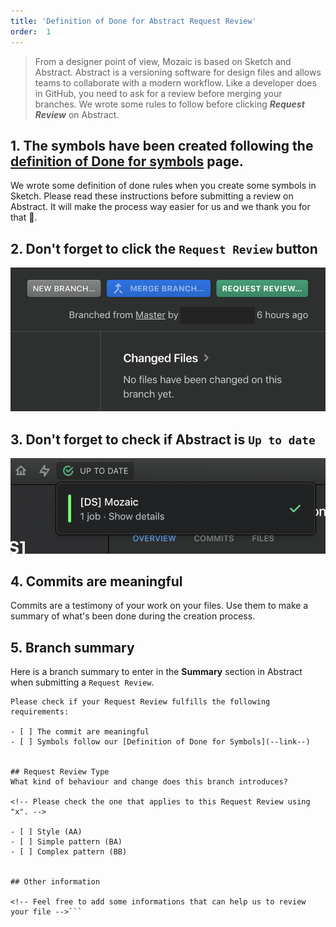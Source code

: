 ```yaml
---
title: 'Definition of Done for Abstract Request Review'
order:  1
---
```


> From a designer point of view, Mozaic is based on Sketch and Abstract. Abstract is a versioning software for design files and allows teams to collaborate with a modern workflow. Like a developer does in GitHub, you need to ask for a review before merging your branches. We wrote some rules to follow before clicking **_Request Review_** on Abstract.

## 1. The symbols have been created following the [definition of Done for symbols](--link--) page.
We wrote some definition of done rules when you create some symbols in Sketch. Please read these instructions before submitting a review on Abstract. It will make the process way easier for us and we thank you for that 🤘.

## 2. Don't forget to click the `Request Review` button
![request-review](request-dod.png)

## 3. Don't forget to check if Abstract is `Up to date`
![up-to-date](up-to-date.png)

## 4. Commits are meaningful
Commits are a testimony of your work on your files. Use them to make a summary of what's been done during the creation process.

## 5. Branch summary
Here is a branch summary to enter in the **Summary** section in Abstract when submitting a `Request Review`.

```## Request Review Checklist
Please check if your Request Review fulfills the following requirements:

- [ ] The commit are meaningful
- [ ] Symbols follow our [Definition of Done for Symbols](--link--)


## Request Review Type
What kind of behaviour and change does this branch introduces?

<!-- Please check the one that applies to this Request Review using "x". -->

- [ ] Style (AA)
- [ ] Simple pattern (BA)
- [ ] Complex pattern (BB)


## Other information

<!-- Feel free to add some informations that can help us to review your file -->```
